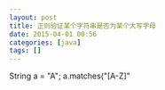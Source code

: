 ```yaml
---
layout: post
title: 正则验证某个字符串是否为某个大写字母
date: 2015-04-01 00:56
categories: [java]
tags: []
---
```

String a = "A";
a.matches("[A-Z]"
